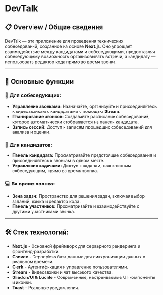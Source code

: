 # DevTalk

## 📋 Overview / Общие сведения

DevTalk — это приложение для проведения технических собеседований, созданное на основе **Next.js**. Оно упрощает взаимодействие между кандидатами и собеседующими, предоставляя собеседующему возможность организовывать встречи, а кандидату — использовать редактор кода прямо во время звонка.

---

## 🚀 Основные функции

### 👥 Для собеседующих:

- **Управление звонками:** Назначайте, организуйте и присоединяйтесь к видеозвонкам с кандидатами с помощью **Stream**.
- **Планирование звонков:** Создавайте расписание собеседований, которое автоматически отображается на панели кандидата.
- **Запись сессий:** Доступ к записям прошедших собеседований для анализа и оценки.

### 📝 Для кандидатов:

- **Панель кандидата:** Просматривайте предстоящие собеседования и присоединяйтесь к звонкам в одном месте.
- **Управление задачами:** Доступ к задачам, назначенным собеседующим, прямо во время звонка.

### 💻 Во время звонка:

- **Зона задач:** Пространство для решения задач, включая выбор заданий, языка и редактор кода.
- **Панель участников:** Просматривайте и взаимодействуйте с другими участниками звонка.

---

## 🛠️ Стек технологий:

- **Next.js** - Основной фреймворк для серверного рендеринга и фронтенд-разработки.
- **Convex** - Серверless база данных для синхронизации данных в реальном времени.
- **Clerk** - Аутентификация и управление пользователями.
- **Stream** - Видеозвонки и чат высокого качества.
- **Shadcn/UI & Lucide** - Современные, настраиваемые UI-компоненты и иконки.
- **Toast** - Реальные уведомления.
